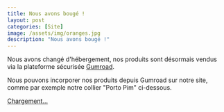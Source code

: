 ```yaml
---
title: Nous avons bougé !
layout: post
categories: [Site]
image: /assets/img/oranges.jpg
description: "Nous avons bougé !"
---
```


Nous avons changé d'hébergement, nos produits sont désormais vendus via la plateforme sécurisée <a href="https://gumroad.com/lefuretdubois">Gumroad</a>.

Nous pouvons incorporer nos produits depuis Gumroad sur notre site, comme par exemple notre collier "Porto Pim" ci-dessous.


<script src="https://gumroad.com/js/gumroad-embed.js"></script>
<div class="gumroad-product-embed" data-gumroad-product-id="dKeXe"><a href="https://gumroad.com/l/dKeXe">Chargement...</a></div>